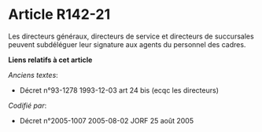 # Article R142-21

Les directeurs généraux, directeurs de service et directeurs de succursales peuvent subdéléguer leur signature aux agents du
personnel des cadres.

**Liens relatifs à cet article**

_Anciens textes_:

  - Décret n°93-1278 1993-12-03 art 24 bis (ecqc les directeurs)

_Codifié par_:

  - Décret n°2005-1007 2005-08-02 JORF 25 août 2005

